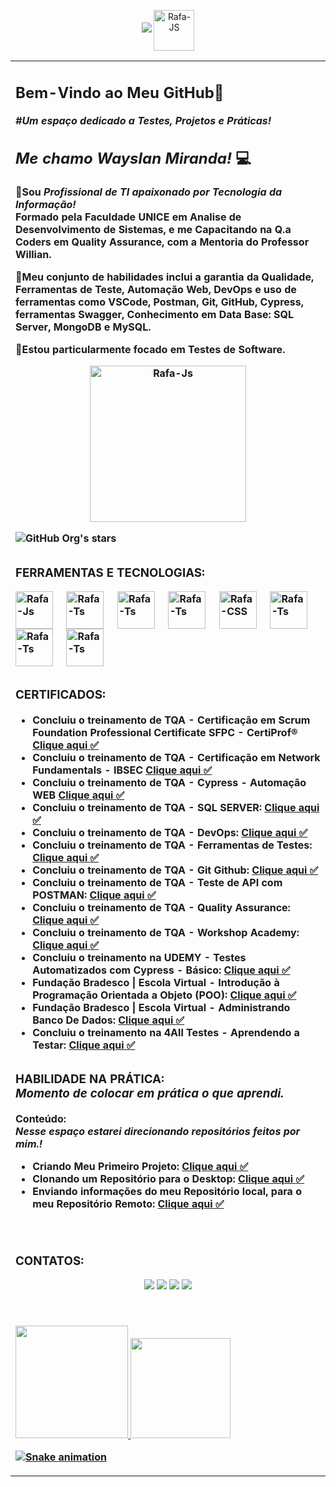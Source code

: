    
<div>
  <p align="center">
  <img loading="lazy" src="http://img.shields.io/static/v1?label=PERFIL&message=EM%20DESENVOLVIMENTO&color=blue&style=for-the-badge"/>
  <img align="center" alt="Rafa-JS" height="65" width="65" src="https://img.icons8.com/?size=100&id=qtMT3dhCq72r&format=png&color=000000"> 
</p>
</div>

<p align="right">
<table width="2000%">
<tr><td valign="top" width="100%">
 
## <b> Bem-Vindo ao Meu GitHub👋<br><i>
#Um espaço dedicado a Testes, Projetos e Práticas!</i>
##  <i> Me chamo Wayslan Miranda!  </i>💻


🎯Sou *Profissional de TI apaixonado por Tecnologia da Informação!* <br>Formado pela <strong>Faculdade UNICE em Analise de Desenvolvimento de Sistemas, e me Capacitando na Q.a Coders em Quality Assurance</strong>, com a Mentoria do Professor Willian.

🎯Meu conjunto de habilidades inclui a garantia da Qualidade, Ferramentas de Teste, Automação Web, DevOps e uso de ferramentas como VSCode, Postman, Git, GitHub, Cypress, ferramentas Swagger, Conhecimento em Data Base: SQL Server, MongoDB e MySQL. 

🎯Estou particularmente focado em Testes de Software.

<div align="center"> 
  <img align="center" alt="Rafa-Js" height="250" width="250" src="https://media.tenor.com/D8IYs3OLCfkAAAAi/soy-nerd.gif" >
</div>


 ![GitHub Org's stars](https://img.shields.io/github/stars/camilafernanda?style=social) 
 
##

<h3>FERRAMENTAS E TECNOLOGIAS:</h3>

<div>
  <div style="display: inline_block">
  <img align="center" alt="Rafa-Js" height="60" width="60" src="https://img.icons8.com/?size=100&id=EGYogqtKuGgD&format=png&color=000000"> &nbsp;&nbsp;&nbsp;
 <img align="center" alt="Rafa-Ts" height="60" width="60" src="https://img.icons8.com/?size=100&id=QEQQKirln6Tf&format=png&color=000000"> &nbsp;&nbsp;&nbsp;
  <img align="center" alt="Rafa-Ts" height="60" width="60" src="https://img.icons8.com/?size=100&id=QSjnrUKYMnxO&format=png&color=000000"> &nbsp;&nbsp;&nbsp;
  <img align="center" alt="Rafa-Ts" height="60" width="60" src="https://img.icons8.com/?size=100&id=bosfpvRzNOG8&format=png&color=000000"> &nbsp;&nbsp;&nbsp;
  <img align="center" alt="Rafa-CSS" height="60" width="60" src="https://img.icons8.com/?size=100&id=48455&format=png&color=000000"> &nbsp;&nbsp;&nbsp;
  <img align="center" alt="Rafa-Ts" height="60" width="60" src="https://img.icons8.com/?size=100&id=BejoiOeRfYSo&format=png&color=000000"> &nbsp;&nbsp;&nbsp;
  <img align="center" alt="Rafa-Ts" height="60" width="60" src="https://img.icons8.com/?size=100&id=7P9Z1Wc1hlGr&format=png&color=000000"> &nbsp;&nbsp;&nbsp;
  <img align="center" alt="Rafa-Ts" height="60" width="60" src="https://img.icons8.com/?size=100&id=vR6XrZzQr1CN&format=png&color=000000"> &nbsp;&nbsp;&nbsp;
</div>

##

<h3>CERTIFICADOS:</h3>

- Concluiu o treinamento de TQA - Certificação em Scrum Foundation Professional Certificate SFPC - CertiProf® [Clique aqui :white_check_mark:](https://acrobat.adobe.com/id/urn:aaid:sc:US:86e26f02-0ee5-400f-a02d-58b6cb80094a)
- Concluiu o treinamento de TQA - Certificação em Network Fundamentals - IBSEC [Clique aqui :white_check_mark:](https://certs.ibsec.com.br/?cert_hash=45a6ee40101d04f4)
- Concluiu o treinamento de TQA - Cypress - Automação WEB [Clique aqui :white_check_mark:](https://acrobat.adobe.com/id/urn:aaid:sc:US:24222ed0-9ba9-4f48-9c77-d48865ed7587)
- Concluiu o treinamento de TQA - SQL SERVER: [Clique aqui :white_check_mark:](https://acrobat.adobe.com/id/urn:aaid:sc:US:4e2df5ea-4c5a-43cf-8a10-849f07fcdab9)
- Concluiu o treinamento de TQA - DevOps: [Clique aqui :white_check_mark:](https://github.com/LAN-SYSTEM/LAN-SYSTEM/assets/153374411/e3b11cf0-13ac-499c-95d7-d6250b8286cf)
- Concluiu o treinamento de TQA - Ferramentas de Testes: [Clique aqui :white_check_mark:](https://acrobat.adobe.com/id/urn:aaid:sc:us:f5e35f29-d458-4593-8ff5-7bb3c94277b5)
- Concluiu o treinamento de TQA - Git Github: [Clique aqui :white_check_mark:](https://acrobat.adobe.com/id/urn:aaid:sc:US:4b725d12-c007-42dd-9f9e-a5fb5247fe70)
- Concluiu o treinamento de TQA - Teste de API com POSTMAN: [Clique aqui :white_check_mark:](https://acrobat.adobe.com/id/urn:aaid:sc:US:7310c730-bfa4-4891-88f6-16c9ba77be9b)
- Concluiu o treinamento de TQA - Quality Assurance: [Clique aqui :white_check_mark:](https://acrobat.adobe.com/id/urn:aaid:sc:US:248f6ab6-5087-4929-94b8-fe9a25cd3481)
- Concluiu o treinamento de TQA - Workshop Academy: [Clique aqui :white_check_mark:](https://acrobat.adobe.com/id/urn:aaid:sc:US:6d00d7d0-aae3-4eb5-935f-2b6f43e1bb9e)
- Concluiu o treinamento na UDEMY - Testes Automatizados com Cypress - Básico: [Clique aqui :white_check_mark:](https://acrobat.adobe.com/id/urn:aaid:sc:US:a545ab3c-040f-4837-8b4a-725c36d311e5)
- Fundação Bradesco | Escola Virtual - Introdução à Programação Orientada a Objeto (POO): [Clique aqui :white_check_mark:](https://lms.ev.org.br/mpls/Web/Lms/Student/PrintCertificateContent.aspx?zpJdkmwrUpwCJmpzPxYDt5dAcdyi0bL5)
- Fundação Bradesco | Escola Virtual - Administrando Banco De Dados: [Clique aqui :white_check_mark:](https://lms.ev.org.br/mpls/Web/Lms/Student/PrintCertificateContent.aspx?zpJdkmwrUpzhS0nEiEhU3jzEWbLtEQcs)
- Concluiu o treinamento na 4All Testes - Aprendendo a Testar: [Clique aqui :white_check_mark:](https://acrobat.adobe.com/id/urn:aaid:sc:US:d9a4da7a-a5c8-48c6-a8ea-cecd2515f0ca)


##

<h3>HABILIDADE NA PRÁTICA: <i><br>Momento de colocar em prática o que aprendi.</i></h3>

Conteúdo:</h3> <i> <br> Nesse espaço estarei direcionando repositórios feitos por mim.!</h5></i>

- Criando Meu Primeiro Projeto: [Clique aqui :white_check_mark:](https://github.com/LAN-SYSTEM/Versionamentodecodigo/blob/main/README.md)
- Clonando um Repositório para o Desktop: [Clique aqui :white_check_mark:](https://github.com/AndreLuizTuf/plataforma-ead-curso-postman.git)
- Enviando informações do meu Repositório local, para o meu Repositório Remoto: [Clique aqui :white_check_mark:](https://github.com/LAN-SYSTEM/aula-github)
 
<br>

##

<h3>CONTATOS:</h3>
 
<div>
    <div align="center"> 
  <a href="https://www.youtube.com/channel/UC0bmAaUBY1zvJdWPHZ4PGnw" target="_blank">
              <img src="https://img.shields.io/badge/YouTube-FF0000?style=for-the-badge&logo=youtube&logoColor=white" target="_blank"></a>
    
  <a href="https://www.instagram.com/wayslan.miranda/" target="_blank">
              <img src="https://img.shields.io/badge/-Instagram-%23E4405F?style=for-the-badge&logo=instagram&logoColor=white" target="_blank"></a> 
              
  <a href = "mailto:wayslan@outlook.com" target="_blank">
              <img src="https://img.shields.io/badge/Gmail-D14836?style=for-the-badge&logo=gmail&logoColor=white" target="_blank"></a> 
              
  <a href="https://www.linkedin.com/in/wayslanmiranda/" target="_blank" target="_blank">
              <img src="https://img.shields.io/badge/-LinkedIn-%230077B5?style=for-the-badge&logo=linkedin&logoColor=white" target="_blank"></a>
</div>
<br>

##

<div>
  <a href="https://github.com/LAN-SYSTEM">
  <img height="180em" src="https://github-readme-stats.vercel.app/api?username=LAN-SYSTEM&show_icons=true&theme=cobalt&include_all_commits=true&count_private=true"/>
  <img height="160em" src="https://github-readme-stats.vercel.app/api/top-langs/?username=LAN-SYSTEM&layout=compact&langs_count=7&theme=cobalt"/>
</div>

 ![Snake animation](https://github.com/LuigiGF/LuigiGF/blob/output/github-contribution-grid-snake.svg)

</td></tr>
</table>
</p>


